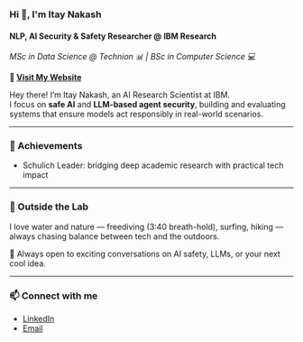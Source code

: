 ### Hi 👋, I'm Itay Nakash  
#### NLP, AI Security & Safety Researcher @ IBM Research  
*MSc in Data Science @ Technion 📊 | BSc in Computer Science 💻*

**🔗 [Visit My Website](https://itay-nakash.github.io/)**

Hey there! I’m Itay Nakash, an AI Research Scientist at IBM.  
I focus on **safe AI** and **LLM-based agent security**, building and evaluating systems that ensure models act responsibly in real-world scenarios.

---

### 🌟 Achievements  
- Schulich Leader: bridging deep academic research with practical tech impact  

---

### 🌊 Outside the Lab  
I love water and nature — freediving (3:40 breath-hold), surfing, hiking — always chasing balance between tech and the outdoors.

💬 Always open to exciting conversations on AI safety, LLMs, or your next cool idea.

---

### 📫 Connect with me  
- [LinkedIn](https://www.linkedin.com/in/itay-nakash)  
- [Email](mailto:itaynaka@gmail.com)
